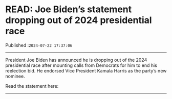 # READ: Joe Biden’s statement dropping out of 2024 presidential race

Published :`2024-07-22 17:37:06`

---

President Joe Biden has announced he is dropping out of the 2024 presidential race after mounting calls from Democrats for him to end his reelection bid. He endorsed Vice President Kamala Harris as the party’s new nominee.

Read the statement here:

---


